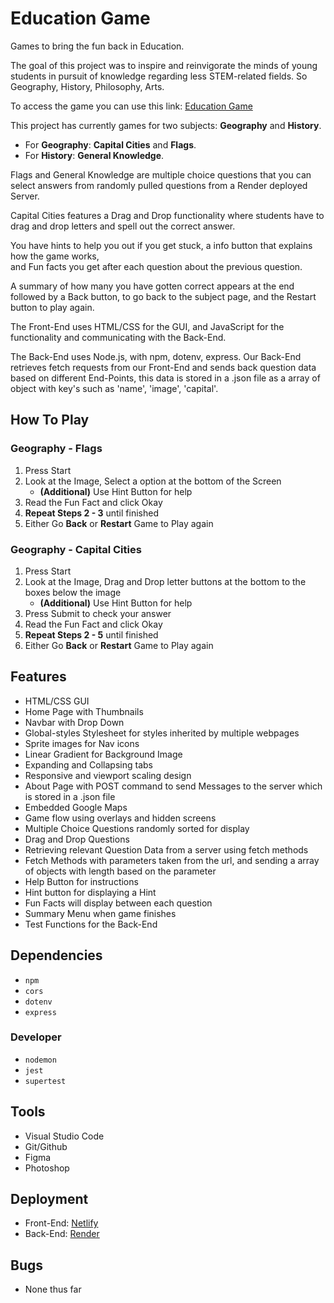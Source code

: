 # Education Game
Games to bring the fun back in Education.

The goal of this project was to inspire and reinvigorate the minds of young students in pursuit of knowledge regarding less STEM-related fields. So Geography, History, Philosophy, Arts.

To access the game you can use this link:
[Education Game](https://deft-twilight-cfb9fb.netlify.app/homepage)

This project has currently games for two subjects: **Geography** and **History**.  
+ For **Geography**: **Capital Cities** and **Flags**.
+ For **History**: **General Knowledge**.

Flags and General Knowledge are multiple choice questions that you can select answers from randomly pulled questions from a Render deployed Server.

Capital Cities features a Drag and Drop functionality where students have to drag and drop letters and spell out the correct answer.

You have hints to help you out if you get stuck, a info button that explains how the game works,  
and Fun facts you get after each question about the previous question.  

A summary of how many you have gotten correct appears at the end followed by a Back button, to go back to the subject page, and the Restart button to play again.

The Front-End uses HTML/CSS for the GUI, and JavaScript for the functionality and communicating with the Back-End.

The Back-End uses Node.js, with npm, dotenv, express. Our Back-End retrieves fetch requests from our Front-End and sends back question data based on different End-Points, this data is stored in a .json file as a array of object with key's such as 'name', 'image', 'capital'.

## How To Play
### Geography - Flags
1. Press Start
2. Look at the Image, Select a option at the bottom of the Screen
   + **(Additional)** Use Hint Button for help
3. Read the Fun Fact and click Okay
4. **Repeat Steps 2 - 3** until finished
5. Either Go **Back** or **Restart** Game to Play again

### Geography - Capital Cities
1. Press Start
2. Look at the Image, Drag and Drop letter buttons at the bottom to the boxes below the image
   + **(Additional)** Use Hint Button for help
3. Press Submit to check your answer
4. Read the Fun Fact and click Okay
5. **Repeat Steps 2 - 5** until finished
6. Either Go **Back** or **Restart** Game to Play again

## Features
+ HTML/CSS GUI
+ Home Page with Thumbnails  
+ Navbar with Drop Down
+ Global-styles Stylesheet for styles inherited by multiple webpages
+ Sprite images for Nav icons
+ Linear Gradient for Background Image
+ Expanding and Collapsing tabs
+ Responsive and viewport scaling design
+ About Page with POST command to send Messages to the server which is stored in a .json file
+ Embedded Google Maps
+ Game flow using overlays and hidden screens
+ Multiple Choice Questions randomly sorted for display
+ Drag and Drop Questions
+ Retrieving relevant Question Data from a server using fetch methods
+ Fetch Methods with parameters taken from the url, and sending a array of objects with length based on the parameter
+ Help Button for instructions
+ Hint button for displaying a Hint
+ Fun Facts will display between each question
+ Summary Menu when game finishes
+ Test Functions for the Back-End

## Dependencies
+ `npm`
+ `cors`
+ `dotenv`
+ `express`
### Developer
+ `nodemon`
+ `jest`
+ `supertest`

## Tools
+ Visual Studio Code
+ Git/Github
+ Figma
+ Photoshop

## Deployment
+ Front-End: [Netlify](https://www.netlify.com)
+ Back-End: [Render](https://render.com/)

## Bugs
+ None thus far
